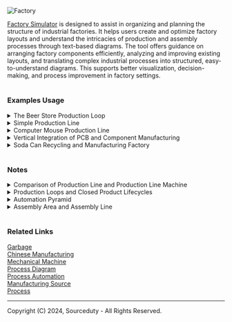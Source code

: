 ![Factory](https://github.com/sourceduty/Factory_Simulator/assets/123030236/e53ad148-7229-456f-9702-cd53bce6e110)

[Factory Simulator](https://chat.openai.com/g/g-tYRlt7b2g-factory-simulator) is designed to assist in organizing and planning the structure of industrial factories. It helps users create and optimize factory layouts and understand the intricacies of production and assembly processes through text-based diagrams. The tool offers guidance on arranging factory components efficiently, analyzing and improving existing layouts, and translating complex industrial processes into structured, easy-to-understand diagrams. This supports better visualization, decision-making, and process improvement in factory settings.

#
### Examples Usage

<details><summary>The Beer Store Production Loop</summary>
<br>

![Beer Line](https://github.com/sourceduty/Factory_Simulator/assets/123030236/2b9e1ea7-2ec6-4ede-97fa-e2cb2fd5e200)

The Beer Store production loop incorporates a sustainable approach by integrating the return, inspection, and reuse or recycling of glass bottles. This process begins with the collection of returned bottles, which are then subjected to a rigorous inspection and sorting process. Reusable bottles are washed, sterilized, and re-entered into the beer bottling line, effectively reducing the demand for new glass production and minimizing waste. Bottles that fail the quality inspection are not discarded; instead, they are processed in a material recycling stream where they are converted back into raw glass material. This recycled glass then re-enters the production loop, either being formed into new bottles or utilized in other glass products. This circular production system not only ensures the efficient use of resources but also lessens the environmental impact by cutting down on waste and the need for new raw materials. The entire process is tightly integrated, from brewing and bottling to distribution, ensuring a consistent and sustainable operation that supports both environmental objectives and the business's bottom line.

```
                             +--------------------------------------+
                             |                                      |
                             |       Returned Bottle Collection     |
                             |                                      |
                             +-------------------+------------------+
                                                 |
                                                 v
                                  +--------------+--------------+
                                  |   Bottle Inspection &       |
                                  |     Sorting Process         |
                                  +--------------+--------------+
                                                 |
                                                 v
                              (Reusable)        / \       (Recycling)
                            +---------+        /   \        +---------+
                            |         |       /     \       |         |
                            | Bottle  |     /       \       | Material |
                            | Washing |<---+         +----->| Recycle  |
                            | &       |       Fail          | Process  |
                            | Reuse   |                     |         |
                            |         |                     |         |
                            +---------+                     +---------+
                                  |                                |
                                  |                                |
                                  v                                v
+---------+------------+    +---------+-------------+     +---------+------------+
|  Glass Manufacturing  |   |  Raw Material Input   |     |  Glass Manufacturing  |
+----------+------------+   +----------+------------+     +----------+-----------+
           |                             |                             |
           v                             v                             v
+----------+------------+   +----------+------------+   +----------+------------+
|  Bottle Washing &     |   |  Bottle Washing &     |   |  Bottle Washing &     |
|     Sterilization     |   |     Sterilization     |   |     Sterilization     |
+----------+------------+   +----------+------------+   +----------+------------+
           |                             |                             |
           v                             v                             v
+----------+------------+   +----------+------------+   +----------+------------+
|   Beer Brewing and    |   |   Beer Brewing and    |   |   Beer Brewing and    |
|     Mixing Process    |   |     Mixing Process    |   |     Mixing Process    |
+----------+------------+   +----------+------------+   +----------+------------+
           |                             |                             |
           v                             v                             v
+----------+------------+   +----------+------------+   +----------+------------+
|   Beer Bottling &     |   |   Beer Bottling &     |   |   Beer Bottling &     |
|      Capping          |   |      Capping          |   |      Capping          |
+----------+------------+   +----------+------------+   +----------+------------+
           |                             |                             |
           v                             v                             v
+----------+------------+   +----------+------------+   +----------+------------+
|  Labeling & Packaging |   |  Labeling & Packaging |   |  Labeling & Packaging |
+----------+------------+   +----------+------------+   +----------+------------+
           |                             |                             |
           v                             v                             v
+----------+------------+   +----------+------------+   +----------+------------+
|   Quality Control     |   |   Quality Control     |   |   Quality Control     |
+----------+------------+   +----------+------------+   +----------+------------+
           |                             |                             |
           v                             v                             v
+----------+------------+   +----------+------------+   +----------+------------+
|    Distribution       |   |    Distribution       |   |    Distribution       |
+-----------------------+   +-----------------------+   +-----------------------+
```

<br>    
</details>

<details><summary>Simple Production Line</summary>
<br>

Below is an example of a simple production line for assembling a small electronic device, such as a smartphone. This diagram will illustrate the flow from receiving raw materials to the final packaging stage using plain text symbols and structure.

```
+-------------------+    +-------------------+    +-------------------+    +-------------------+    +-------------------+
| 1. Raw Material   | -> | 2. Component      | -> | 3. Assembly        | -> | 4. Quality        | -> | 5. Packaging      |
|   Storage         |    |   Preparation     |    |   Station          |    |   Control         |    |   and Shipping    |
+-------------------+    +-------------------+    +-------------------+    +-------------------+    +-------------------+
        |                     |                        |                        |                        |
        |                     |                        |                        |                        |
        v                     v                        v                        v                        v
+-------------------+    +-------------------+    +-------------------+    +-------------------+    +-------------------+
| - Warehouse for   |    | - SMD placement   |    | - Manual or       |    | - Visual and      |    | - Final product   |
|   storing         |    | - Soldering       |    |   automated       |    |   functional      |    |   boxing         |
|   components      |    | - PCB testing     |    |   assembly of     |    |   inspections     |    | - Labeling and   |
| - FIFO system     |    |                   |    |   components      |    | - Testing         |    |   barcoding      |
|                   |    |                   |    | - Integration of  |    |   equipment       |    | - Ready for      |
|                   |    |                   |    |   software        |    |                   |    |   distribution   |
+-------------------+    +-------------------+    +-------------------+    +-------------------+    +-------------------+
```

1. Raw Material Storage: This is the starting point where all necessary components and raw materials are stored. Using a First In, First Out (FIFO) system ensures that older stock is used first to prevent material aging.

2. Component Preparation: Components are prepared for assembly. This includes SMD (Surface-Mount Device) placements, soldering on printed circuit boards (PCBs), and initial testing to ensure functionality before assembly.

3. Assembly Station: Components and electronics are assembled together, either manually or with automated machinery. Software might be integrated during or after this stage.

4. Quality Control: After assembly, each unit undergoes thorough visual and functional testing to ensure that it meets the required specifications and quality standards.

5. Packaging and Shipping: Finally, the products are packaged, labeled, and prepared for distribution. Packaging also includes safety checks to ensure products are securely packed to avoid damage during transport.

This layout aims to provide a clear, streamlined workflow for the production of electronic devices, optimizing each stage for efficiency and quality control.

<br>    
</details>

<details><summary>Computer Mouse Production Line</summary>
<br>

Below is a simple text-based diagram representing a production line for manufacturing a computer mouse. This line includes the main stages such as parts fabrication, assembly, testing, and packaging.

```
+------------------+    +------------------+    +---------------+    +-------------------+    +---------------+
| Parts Fabrication | -> | Assembly Station | -> | Quality Test  | -> | Packaging Station | -> | Final Product |
+------------------+    +------------------+    +---------------+    +-------------------+    +---------------+
         |                          |                     |                    |                      |
         |                          |                     |                    |                      |
+------------------+         +-----------------+    +---------------+     +-------------------+    +---------------+
| Circuit Board Mfg |         | Component Assy |    | Testing Setup |     | Boxing & Labeling |    | Computer Mouse |
+------------------+         +-----------------+    +---------------+     +-------------------+    +---------------+
         |                          |                     |                    |                      |
         |                          |                     |                    |                      |
+------------------+         +-----------------+    +---------------+     +-------------------+    +---------------+
| Plastic Molding  |         | Screw & Clip    |    | Functionality |     | Quality Check     |    | Shipping      |
| for Body & Parts |         | Fitting         |    | & Click Tests |     | Before Boxing     |    |               |
+------------------+         +-----------------+    +---------------+     +-------------------+    +---------------+

```

Breakdown of the Production Line Stages:

1. Parts Fabrication:

Circuit Board Manufacturing: Electronic circuits are printed and components like chips are mounted.

Plastic Molding for Body and Components: All plastic parts including the body, buttons, and scroll wheel are molded.

2. Assembly Station:

Assembling Components: Circuit board, scroll wheel, buttons, and other internal mechanisms are assembled within the plastic body.

Screw and Clip Fitting: The body parts are screwed or clipped together to enclose all internal components securely.

3. Quality Test:

Testing Device Setup: Each assembled mouse is connected to a test device to check circuit connections and initial functionality.

Functionality and Click Test: All buttons and the scroll wheel are tested for responsiveness and durability.

4. Packaging Station:

Boxing and Labeling: Each tested and approved mouse is placed in its packaging along with user manuals and warranty information.

Quality Check Before Box: Final visual and functional checks are made before the product is sealed in its packaging.

5. Final Product:

Computer Mouse: The finished, packaged product ready for distribution and sale.

Shipping: Packaged products are shipped to distributors or directly to consumers.

This layout focuses on a streamlined flow from component fabrication through to final shipping, ensuring quality checks and efficient assembly processes.

<br>    
</details>

<details><summary>Vertical Integration of PCB and Component Manufacturing</summary>
<br>

```

Entrance
   |
   V
[Raw Material Storage] ---> [Component Storage]
   |                              |
   V                              V
[PCB Manufacturing]       [Component Manufacturing]
   |                              |
   V                              V
[PCB Testing]  <-------  [Component Assembly]
   |                              |
   V                              V
[Finished Goods Storage] ---> [Quality Control]
   |                              |
   V                              V
  Shipping  <-------------------  Packaging

```

This factory is meticulously designed to streamline the production of PCBs and their associated components, optimizing efficiency and quality control throughout the manufacturing process. The layout features a logical flow beginning with the Raw Material Storage, strategically positioned near the entrance for easy access. Raw materials move seamlessly to PCB and Component Manufacturing areas, each equipped with specialized processes like cutting, drilling, etching, and molding. The factory's central hub, the Component Assembly area, efficiently integrates tested PCBs and components, facilitating smooth operations. Quality Control and Packaging stations are strategically placed near Finished Goods Storage, ensuring that only the highest quality products are dispatched. By incorporating lean manufacturing principles, automation, and continuous workflow analysis, the factory not only minimizes waste but also maximizes productivity and product quality. This design supports a cohesive production environment, ensuring timely delivery and customer satisfaction.

<br>    
</details>

<details><summary>Soda Can Recycling and Manufacturing Factory</summary>
<br>

```

[Return Center] --> [Can Crusher] --> [Aluminum Melter] --> [Can Molding Machine] --> [Cooling Station] --> [Quality Check]
      |                                                                                                       |
      v                                                                                                       v
[Recycling Bin] --> [Non-Aluminum Separator]                                              [Defective Can Recycle Path] --> [Can Crusher]

[Quality Check] --> [Printing and Labeling] --> [Filling Station] --> [Sealing Machine] --> [Cooling Conveyor]
                                                                                                         |
                                                                                                         v
                                                                                                    [Storage]

```

This conceptual soda can manufacturing and dispensing factory represents a leap forward in sustainable vending technology. This closed-loop system efficiently recycles returned aluminum cans into fresh, ready-to-drink soda cans, significantly reducing waste and resource consumption. The process begins when customers return empty cans through the return center, where they are then crushed and melted down to form raw aluminum. This aluminum is molded into new cans, cooled, and subjected to rigorous quality checks to ensure defect-free production. Approved cans are printed, labeled, filled with soda, sealed, and cooled again before being stored for dispensing. By integrating recycling directly into the vending machine, this factory system minimizes the environmental impact associated with traditional soda vending machines and aluminum can manufacturing.

Beyond its environmental benefits, the factory also embodies advanced engineering and automation. Each stage, from crushing and melting to molding and filling, is meticulously designed for maximum efficiency and quality assurance. Defective cans are seamlessly redirected back into the recycling loop, ensuring that no material is wasted. The inclusion of a non-aluminum separator further enhances the system's efficiency by filtering out contaminants. By offering a convenient, eco-friendly solution for both consumers and manufacturers, this factory not only promotes sustainability but also sets a new standard for the vending industry. Customers benefit from the assurance of always having fresh soda, while participating in a straightforward recycling process that contributes to a greener planet.

<br>    
</details>

#
### Notes

<details><summary>Comparison of Production Line and Production Line Machine</summary>
<br>

In the multi-machine production line, each step of the process is handled by a different machine. This separation can make maintenance and updating processes easier, as each machine can be optimized or replaced independently. It also allows for simultaneous processing of multiple batches in different stages, which can increase throughput.

```
Input --> | Machine A | -- > | Machine B | -- > | Machine C | --> Output
           (Cutting)           (Molding)         (Assembly)
```

In contrast, the single production line machine integrates all processes into one unit. This compactness saves space and might reduce transition times between processes. However, it can lead to higher initial costs and complexity in maintenance. If one part of the machine encounters an issue, it could halt the entire production process.

```
Input --> | Combined Machine | --> Output
            (Cutting, Molding, Assembly)
```

Deciding between a production line with multiple machines or a single machine that combines all processes depends largely on the specific needs of the production. For larger operations with variable products, a multi-machine production line provides flexibility and scalability. For smaller operations or those with limited space and uniform products, a combined machine might be more efficient and cost-effective. 

- Multi-Machine Production Line: Best for flexibility, scalability, and simultaneous multiple batch processing. 
- Single Production Line Machine: Best for space-saving, potentially lower transition times, but higher risks in maintenance and operation disruptions.

<br>    
</details>

<details><summary>Production Loops and Closed Product Lifecycles</summary>
<br>

### Production Loop

The concept of a "production loop" is less traditional and typically refers to a more flexible manufacturing system. It could be a literal loop, where products move in a circular or looped pathway allowing for continuous production and easier integration of changes or modifications in the production process. Alternatively, it could metaphorically suggest a system that incorporates feedback and continuous improvement within the production cycle. This method is advantageous in scenarios that require:

- Greater flexibility to adapt to changes in product design or process
- Integration of quality control and continuous improvement processes directly into the production flow
- Reduction in waste and inefficiencies by reusing materials and components within the loop
- Enhanced ability to customize products

Production loops are particularly useful in industries where products need to be adapted frequently or where there is a strong emphasis on sustainability and minimizing waste.

### Comparison

The key differences between these systems largely hinge on their adaptability, efficiency, and suitability to specific types of production:

- Efficiency: Production lines are generally more efficient for high-volume, standardized product output. Production loops offer efficiency in resource use and adaptability.
- Flexibility: Production loops are more adaptable to changes in design, process, or material use. Production lines require a significant overhaul to change the production setup.
- Customization: Production loops better support customization and small-batch production runs compared to production lines, which are optimized for uniformity.

Choosing between a production line and a production loop depends on the specific needs of the manufacturing process, including the scale of production, the need for customization, and the importance of flexibility versus efficiency.

### Closed Product Lifecycles

Closed product lifecycles aren't always possible because as some companies grow, they stop producing their products, change materials, or change their business operations. Some products have to be single-use, like medication containers, food packaging, glass, pressure tanks, and consumer electronics. Returning product garbage to the original producer of a product might not always be possible because of the consumer's decisions, product scarcity, and product value.

<br>    
</details>

<details><summary>Automation Pyramid</summary>
<br>

The Automation Pyramid is a structured framework used to visualize the different layers of automation within a manufacturing environment. Starting from the bottom, Level 0 consists of field devices like sensors and actuators that directly interact with the production processes. Moving up, Level 1 involves basic controls through Programmable Logic Controllers (PLCs) which manage specific machines or processes. Level 2 extends this control through a more integrated approach using PLCs and Distributed Control Systems (DCS) to synchronize operations across several machines. At Level 3, supervisory control systems provide crucial interfaces for human operators, offering real-time operational data and control capabilities. The fourth level focuses on operations management, utilizing Manufacturing Execution Systems (MES) to optimize production schedules, manage inventory, and ensure quality. The apex of the pyramid, Level 5, integrates all operational data into Enterprise Resource Planning (ERP) systems, facilitating broad strategic management across the entire organization. This pyramid effectively illustrates how data and control flow upward through increasingly sophisticated systems, enabling comprehensive and integrated factory automation.

```
                                  ┌────────────┐
                                  │ Level 5:   │
                                  │ Enterprise │
                                  │ Management │
                                  └────────────┘
                                         │
                                         ▼
                                  ┌────────────┐
                                  │ Level 4:   │
                                  │ Operations │
                                  │ Management │
                                  └────────────┘
                                         │
                                         ▼
                                  ┌────────────┐
                                  │ Level 3:   │
                                  │ Supervisory│
                                  │ Control    │
                                  └────────────┘
                                         │
                                         ▼
                                  ┌────────────┐
                                  │ Level 2:   │
                                  │ Control    │
                                  │ (PLCs/DCS) │
                                  └────────────┘
                                         │
                                         ▼
                                  ┌────────────┐
                                  │ Level 1:   │
                                  │ Sensing &  │
                                  │ Actuation  │
                                  └────────────┘
                                         │
                                         ▼
                                  ┌────────────┐
                                  │ Level 0:   │
                                  │ Field      │
                                  │ Devices    │
                                  └────────────┘

```

<br>    
</details>

<details><summary>Assembly Area and Assembly Line</summary>
<br>

![Metal Assembly](https://github.com/sourceduty/Factory_Simulator/assets/123030236/2004292c-033b-417f-84c0-26259bf8380e)

An assembly area and an assembly line represent two distinct approaches to manufacturing and production, each with its own characteristics, advantages, and limitations. An assembly area is typically a more flexible workspace where various tasks or stages of production are completed in one general location. In this setting, workers often perform multiple functions, and the workflow can be adjusted based on the specific needs of the product being assembled. This approach is well-suited for low-volume, high-mix production environments where customization and adaptability are essential. The assembly area allows for greater creativity and problem-solving as workers handle diverse tasks and can make on-the-fly adjustments to accommodate unique or changing requirements.

In contrast, an assembly line is a highly structured and sequential approach to production, where the process is divided into a series of specific, repetitive tasks performed in a fixed order. Each worker or machine along the line is responsible for a single, specialized task, and the product moves from one station to the next until it is fully assembled. This method is ideal for high-volume, low-variation production, as it maximizes efficiency and consistency. The assembly line's linear nature and task specialization reduce the time and cost associated with manufacturing each unit, making it a cornerstone of mass production industries. However, this rigidity can limit flexibility and responsiveness to changes or customizations, as the entire line must be reconfigured to accommodate any significant modifications in the product design or process.

The optimal layout for a factory often depends on the type of production and the specific needs of the products being manufactured. For a factory focused on high-volume, standardized production, an assembly line layout is typically the most efficient. This configuration ensures a smooth, continuous flow of materials and products, with each workstation dedicated to a specific task in the sequence. This specialization and repetition enhance productivity and minimize downtime, leading to consistent output and lower unit costs. Conversely, for a factory dealing with low-volume, high-customization products, an assembly area layout would be more suitable. This layout allows for greater flexibility and adaptability, enabling workers to handle various tasks and make adjustments as needed to accommodate different product specifications. By combining dedicated manufacturing areas for components with flexible assembly areas, the factory can efficiently manage both standard and customized production requirements, ensuring optimal use of space and resources.

<br>    
</details>

#
### Related Links

[Garbage](https://github.com/sourceduty/Garbage)
<br>
[Chinese Manufacturing](https://github.com/sourceduty/Chinese_Manufacturing)
<br>
[Mechanical Machine](https://chat.openai.com/g/g-tDh9fIgp2-mechanical-machine)
<br>
[Process Diagram](https://chat.openai.com/g/g-BKPxbMYJD-process-diagram)
<br>
[Process Automation](https://chat.openai.com/g/g-BCcGUvggx-process-automation)
<br>
[Manufacturing Source](https://github.com/sourceduty/Manufacturing_Source)
<br>
[Process](https://github.com/sourceduty/Process)

***
Copyright (C) 2024, Sourceduty - All Rights Reserved.
